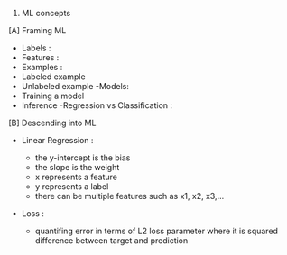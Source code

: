 1. ML concepts

[A] Framing ML
- Labels :
- Features :
- Examples :
 - Labeled example
 - Unlabeled example
-Models:
 - Training a model
 - Inference
-Regression vs Classification :

[B] Descending into ML
- Linear Regression :
  - the y-intercept is the bias 
  - the slope is the weight 
  - x represents a feature
  - y represents a label
  - there can be multiple features such as x1, x2, x3,...
 
- Loss :
  - quantifing error in terms of L2 loss parameter where it is squared difference between target and prediction
